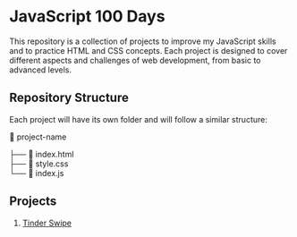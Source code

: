 # JavaScript 100 Days

This repository is a collection of projects to improve my JavaScript skills and to practice HTML and CSS concepts. Each project is designed to cover different aspects and challenges of web development, from basic to advanced levels.

## Repository Structure

Each project will have its own folder and will follow a similar structure:

📂 project-name <br />

├── 📜 index.html <br />
├── 📜 style.css <br />
└── 📜 index.js <br />

## Projects

1. [Tinder Swipe](./01-Tinder-Swipe/)
